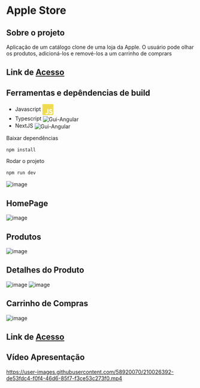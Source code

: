 # Apple Store
## Sobre o projeto
Aplicação de um catálogo clone de uma loja da Apple. O usuário pode olhar os produtos, adicioná-los e remové-los a um carrinho de comprars

## Link de [Acesso](https://apple-store-beta.vercel.app/)

## Ferramentas e depêndencias de build

- Javascript <img align="center" alt="Gui-Js" height="30" width="30" src="https://raw.githubusercontent.com/devicons/devicon/master/icons/javascript/javascript-plain.svg"> 
- Typescript <img align="center" alt="Gui-Angular" height="30" width="30" src="https://cdn.jsdelivr.net/gh/devicons/devicon/icons/typescript/typescript-original.svg">
- NextJS <img align="center" alt="Gui-Angular" height="30" width="30" src="https://cdn.jsdelivr.net/gh/devicons/devicon/icons/nextjs/nextjs-original.svg">

Baixar dependências
```bash
npm install
```
Rodar o projeto
```bash
npm run dev
```
![image](https://user-images.githubusercontent.com/58920070/210026022-5f17bd49-f75f-4a6e-801b-018952171b89.png)

## HomePage
![image](https://user-images.githubusercontent.com/58920070/210026196-d2719252-568d-41ca-a2eb-fee46882dbd7.png)

## Produtos
![image](https://user-images.githubusercontent.com/58920070/210026454-c73c1207-7a17-4b12-a0d3-7ec538dd2e9c.png)

## Detalhes do Produto
![image](https://user-images.githubusercontent.com/58920070/210026266-085dd9a9-f355-4d78-8251-1d9fb380668a.png)
![image](https://user-images.githubusercontent.com/58920070/210026291-e192ccab-488d-4d21-b475-b4f681d08609.png)

## Carrinho de Compras
![image](https://user-images.githubusercontent.com/58920070/210026325-bc32fa51-6f90-4855-a302-1800be1c2dc5.png)

## Link de [Acesso](https://apple-store-beta.vercel.app/)

## Vídeo Apresentação

https://user-images.githubusercontent.com/58920070/210026392-de53fdc4-f0f4-46d6-85f7-f3ce53c273f0.mp4
